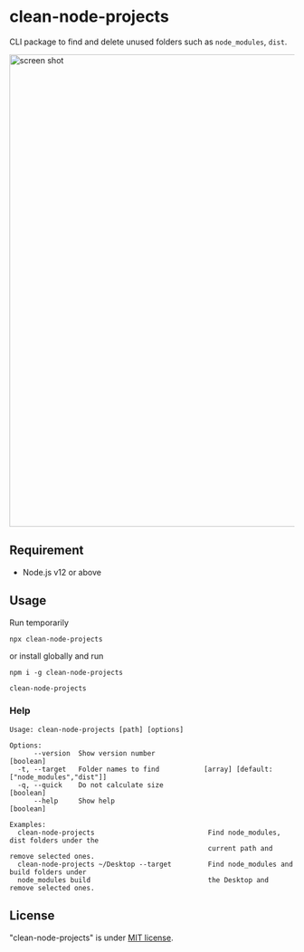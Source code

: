# clean-node-projects

CLI package to find and delete unused folders such as `node_modules`, `dist`.

<img width="835" alt="screen shot" src="https://user-images.githubusercontent.com/55728594/148258568-14aff2f9-8ad0-4300-8d5c-69ffd416474d.png">

## Requirement

- Node.js v12 or above

## Usage

Run temporarily

```
npx clean-node-projects
```

or install globally and run

```
npm i -g clean-node-projects
```

```
clean-node-projects
```

### Help

```
Usage: clean-node-projects [path] [options]

Options:
      --version  Show version number                                             [boolean]
  -t, --target   Folder names to find           [array] [default: ["node_modules","dist"]]
  -q, --quick    Do not calculate size                                           [boolean]
      --help     Show help                                                       [boolean]

Examples:
  clean-node-projects                            Find node_modules, dist folders under the
                                                 current path and remove selected ones.
  clean-node-projects ~/Desktop --target         Find node_modules and build folders under
  node_modules build                             the Desktop and remove selected ones.

```

## License

"clean-node-projects" is under [MIT license](https://en.wikipedia.org/wiki/MIT_License).
